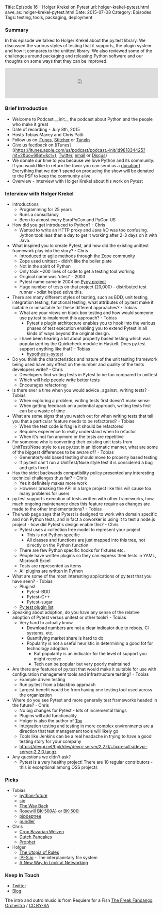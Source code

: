 Title: Episode 16 - Holger Krekel on Pytest
url: holger-krekel-pytest.html
save_as: holger-krekel-pytest.html
Date: 2015-07-08
Category: Episodes
Tags: testing, tools, packaging, deployment

### Summary
In this episode we talked to Holger Krekel about the py.test library. We discussed the various styles of testing that it supports, the plugin system and how it compares to the unittest library. We also reviewed some of the challenges around packaging and releasing Python software and our thoughts on some ways that they can be improved.

<iframe id="audio_iframe" src="http://www.podbean.com/media/player/hyqam-578c2d?from=wp&skin=103&postId=5737517&download=1&share=1&fonts=Helvetica&auto=0" height="100" width="100%" frameborder="0" scrolling="no" data-name="pb-iframe-player"></iframe>

### Brief Introduction
* Welcome to Podcast.\_\_init\_\_ the podcast about Python and the people who make it great
* Date of recording - July 8th, 2015
* Hosts Tobias Macey and Chris Patti
* Follow us on [iTunes](https://itunes.apple.com/us/podcast/podcast.-init/id981834425?mt=2&uo=6&at=&ct=), [Stitcher](http://www.stitcher.com/s?fid=64838&refid=stpr) or [TuneIn](http://tunein.com/radio/Podcast\_\_init\_\_-p726240/)
* Give us feedback on [iTunes]((https://itunes.apple.com/us/podcast/podcast.-init/id981834425?mt=2&uo=6&at=&ct=), [Twitter](https://twitter.com/Podcast\_\_init\_\_), [email](mailto:hosts@podcastinit.com) or [Disqus](http://podcastinit.com))
* We donate our time to you because we love Python and its community. If you would like to return the favor you can send us a [donation](\url{http://podcastinit.com/our-plans-for-your-donations.html)}. Everything that we don't spend on producing the show will be donated to the PSF to keep the community alive.
* Overview - Interview with Holger Krekel about his work on Pytest

### Interview with Holger Krekel
* Introductions
  * Programming for 25 years
  * Runs a consultancy
  * Been to almost every EuroPyCon and PyCon US
* How did you get introduced to Python? - Chris
  * Wanted to write an HTTP proxy and Java I/O was too confusing. Jython took less than a day to get it working after 2-3 days on it with Java.
* What inspired you to create Pytest, and how did the existing unittest framework play into the story? - Chris
  * Introduced to agile methods through the Zope community
  * Zope used unittest - didn't like the boiler plate
  * Not in the spirit of Python
  * Only took ~200 lines of code to get a testing tool working
  * Original name was 'utest' - 2003
  * Pytest name came in 2004 on [Pypy project](http://pypy.org/)
  * Huge number of tests on that project (20,000) - distributed test runner - xdist helped solve this.
* There are many different styles of testing, such as BDD, unit testing, integration testing, functional testing, what attributes of py.test make it suitable or unsuitable for these different approaches? - Tobias
  * What are your views on black box testing and how would someone use py.test to implement this approach? - Tobias
    * Pytest's plugin architecture enables you to hook into the various phases of test execution enabling you to extend Pytest in all kinds of ways beyond the original design.
  * I have been hearing a lot about property based testing which was popularized by the Quickcheck module in Haskell. Does py.test support anything like that? - Tobias
    * [hypothesis-pytest](https://pypi.python.org/pypi/hypothesis-pytest/0.11.0)
* Do you think the characteristics and nature of the unit testing framework being used have any effect on the number and quality of the tests developers write? - Chris
  * Developers find writing tests in Pytest to be fun compared to unittest
  * Which will help people write better tests
  * Encourages refactoring
* Is there ever a time when you would advice \_against\_ writing tests? - Tobias
  * When exploring a problem, writing tests first doesn't make sense
  * When getting feedback on a potential approach, writing tests first can be a waste of time
* What are some signs that you watch out for when writing tests that tell you that a particular feature needs to be refactored? - Tobias
  * When the test code is fragile it should be refactored
  * Requires experience to really understand when to refactor
  * When it's not fun anymore or the tests are repetitive
* For someone who is converting their existing unit tests from UnitTest/Nose style to use py.test in an idiomatic manner, what are some of the biggest differences to be aware of? - Tobias
  * Generator/yield based testing should move to property based testing
  * If py.test can't run a UnitTest/Nose style test it is considered a bug and gets fixed
* Has the strict backwards compatibility policy presented any interesting technical challenges thus far? - Chris
  * Yes it definitely makes more work
  * However breaking the API in a large project like this will cause too many problems for users
* py.test supports execution of tests written with other frameworks, how much ongoing maintenance does this feature require as changes are made to the other implementations? - Tobias
* The web page says that Pytest is designed to work with domain specific and non Python tests, and in fact a coworker is using it to test a node.js project - how did Pytest's design enable this? - Chris
   * Pytest uses a collection tree model to represent your project
      * This is not Python specific
      * All classes and functions are just mapped into this tree, not directly on the Python function
   * There are few Python specific hooks for fixtures etc.
   * People have written plugins so they can express their tests in YAML, Microsoft Excel
   * Tests are represented as items
   * All plugins are written in Python
* What are some of the most interesting applications of py.test that you have seen? - Tobias
  * Plugins!
    * Pytest-BDD
    * Pytest-C++
    * Pytest-sugar
  * [Py.test plugin list](http://pytest.org/latest/plugins\_index/index.html)
* Speaking about adoption, do you have any sense of the relative adoption of Pytest versus unitest or other tools? - Tobias
  * Very hard to actually know
    * Download numbers are not a clear indicator due to robots, CI systems, etc.
    * Quantifying market share is hard to do
    * Popularity is not a useful heuristic in determining a good fot for technology adoption
      * But popularity is an indicator for the level of support you might receive
      * Tech can be popular but very poorly maintained
* Are there any features of py.test that would make it suitable for use with configuration management tools and infrastructure testing? - Tobias
  * Example driven testing
  * Run py.test from a blackbox approach
  * Largest benefit would be from having one testing tool used across the organization
* Where do you see Pytest and more generally test frameworks headed in the future? - Chris
  * No big changes for Pytest - lots of incremental things
  * Plugins will add functionality
  * Holger is also the author of [Tox](https://bitbucket.org/hpk42/tox)
  * Integration testing and testing in more complex environments are a direction that test management tools will likely go
  * Tools like Jenkins can be a real headache in trying to have a good testing story for your company
  * <https://devpi.net/hpk/dev/devpi-server/2.2.0/+toxresults/devpi-server-2.2.0.tar.gz>
* Any questions we didn't ask?
  * Pytest is a very healthy project! There are 10 regular contributors - this is exceptional among OSS projects

### Picks
* Tobias
  * [python-future](http://python-future.org)
  * [six](http://pythonhosted.org/six/)
  * [The Way Back](http://www.imdb.com/title/tt1023114/?ref\_=nv\_sr\_1)
  * [Rosewill BK-500A](http://amzn.to/1J42d0M)} or [BK-500i](\url{http://amzn.to/1LRZfl6)
  * [pipdeptree](https://github.com/naiquevin/pipdeptree)
  * [pundler](https://github.com/steder/pundler)
* Chris
  * [Crop Bavarian Weizen](https://untappd.com/b/crop-bistro-and-brewery-bavarian-weizen/330954)
  * [Dutch Pancakes](https://en.wikipedia.org/wiki/Pannekoek)
  * [Prophet](http://comicsalliance.com/prophet-the-barbarian-space-opera-you-should-already-be-readi/)
* Holger
  * [The Utopia of Rules](http://amzn.to/1fnhVgt)
  * [IPFS.io](http://ipfs.io/) - The interplanetary file system
  * [A New Way to Look at Networking](https://www.youtube.com/watch?v=oCZMoY3q2uM)

### Keep In Touch
* [Twitter](https://twitter.com/hpk42)
* [Blog](http://holgerkrekel.net)

The intro and outro music is from Requiem for a Fish [The Freak Fandango Orchestra](http://freemusicarchive.org/music/The_Freak_Fandango_Orchestra/)  / [CC BY-SA](http://creativecommons.org/licenses/by-sa/3.0/)
